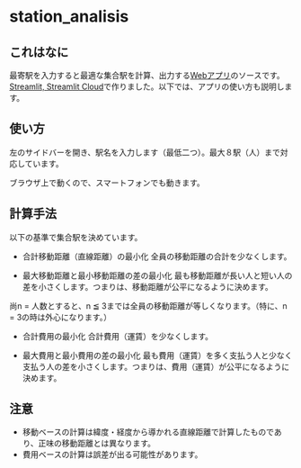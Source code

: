<script type="text/javascript" src="http://cdn.mathjax.org/mathjax/latest/MathJax.js?config=default"></script>

# station_analisis
## これはなに
最寄駅を入力すると最適な集合駅を計算、出力する[Webアプリ](https://share.streamlit.io/ara-git/station_analysis/main/src/app.py)のソースです。[Streamlit, Streamlit Cloud](https://streamlit.io/cloud)で作りました。以下では、アプリの使い方も説明します。

## 使い方
左のサイドバーを開き、駅名を入力します（最低二つ）。最大８駅（人）まで対応しています。

ブラウザ上で動くので、スマートフォンでも動きます。

## 計算手法
以下の基準で集合駅を決めています。
- 合計移動距離（直線距離）の最小化
全員の移動距離の合計を少なくします。

- 最大移動距離と最小移動距離の差の最小化
最も移動距離が長い人と短い人の差を小さくします。つまりは、移動距離が公平になるように決めます。

尚n = 人数とすると、n ≦ 3までは全員の移動距離が等しくなります。（特に、n = 3の時は外心になります。）

- 合計費用の最小化
合計費用（運賃）を少なくします。

- 最大費用と最小費用の差の最小化
最も費用（運賃）を多く支払う人と少なく支払う人の差を小さくします。つまりは、費用（運賃）が公平になるように決めます。

## 注意
- 移動ベースの計算は緯度・経度から導かれる直線距離で計算したものであり、正味の移動距離とは異なります。
- 費用ベースの計算は誤差が出る可能性があります。